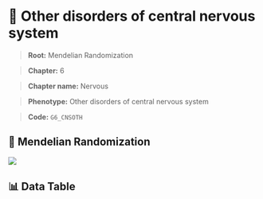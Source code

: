 # 🧪 Other disorders of central nervous system

> **Root:** Mendelian Randomization

> **Chapter:** 6  

> **Chapter name:** Nervous

> **Phenotype:** Other disorders of central nervous system  

> **Code:** `G6_CNSOTH`

## 🧬 Mendelian Randomization  

<img src="/MR/Figures/Forward/G6_CNSOTH.png"/>

## 📊 Data Table

<CsvTableMRF src="/MR_Data/Forward/G6_CNSOTH.csv"/>
